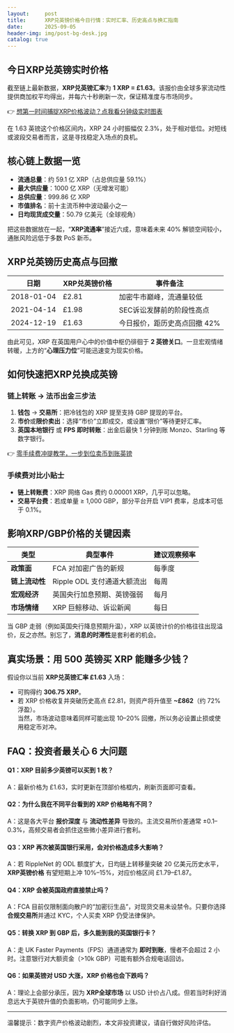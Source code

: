 ```yaml
---
layout:     post
title:      XRP兑英镑价格今日行情：实时汇率、历史高点与换汇指南
date:       2025-09-05
header-img: img/post-bg-desk.jpg
catalog: true
---
```


## 今日XRP兑英镑实时价格

截至链上最新数据，**XRP兑英镑汇率**为 **1 XRP = £1.63**。该报价由全球多家流动性提供商加权平均得出，并每六十秒刷新一次，保证精准度与市场同步。

👉 [想第一时间捕捉XRP价格波动？点我看分钟级实时图表](https://okxdog.com/)

在 1.63 英镑这个价格区间内，XRP 24 小时振幅仅 2.3%，处于相对低位。对短线或波段交易者而言，这是寻找稳定入场点的良机。

## 核心链上数据一览

- **流通总量**：约 59.1 亿 XRP（占总供应量 59.1%）
- **最大供应量**：1000 亿 XRP（无增发可能）
- **总供应量**：999.86 亿 XRP  
- **市值排名**：前十主流币种中波动最小之一  
- **日均现货成交量**：50.79 亿美元（全球视角）

把这些数据放在一起，“**XRP流通率**”接近六成，意味着未来 40% 解锁空间较小，通胀风险远低于多数 PoS 新币。

## XRP兑英镑历史高点与回撤

| 日期        | XRP兑英镑价格 | 事件备注                     |
|-------------|---------------|------------------------------|
| 2018-01-04  | £2.81         | 加密牛市巅峰，流通量较低     |
| 2021-04-14  | £1.98         | SEC诉讼发酵前的阶段性高点    |
| 2024-12-19  | £1.63         | 今日报价，距历史高点回撤 42% |

由此可见，XRP 在英国用户心中的价值中枢仍徘徊于 **2 英镑关口**。一旦宏观情绪转暖，上方的“**心理压力位**”可能迅速变为现实价格。

## 如何快速把XRP兑换成英镑

### 链上转账 → 法币出金三步法

1. **钱包** → **交易所**：把冷钱包的 XRP 提至支持 GBP 提现的平台。  
2. **市价**或**限价卖出**：选择“市价”立即成交，或设置“限价”等待更好汇率。  
3. **英国本地银行** 或 **FPS 即时转账**：出金后最快 1 分钟到账 Monzo、Starling 等数字银行。

👉 [零手续费冲提教学，一步到位卖币到账英镑](https://okxdog.com/)

### 手续费对比小贴士

- **链上转账费**：XRP 网络 Gas 费约 0.00001 XRP，几乎可以忽略。  
- **交易平台费**：若成单量 ≥ 1,000 GBP，部分平台开启 VIP1 费率，总成本可低于 0.1%。

## 影响XRP/GBP价格的关键因素

| 类型                         | 典型事件                         | 建议观察频率 |
|------------------------------|----------------------------------|--------------|
| **政策面**                   | FCA 对加密广告的新规              | 每季度       |
| **链上流动性**               | Ripple ODL 支付通道大额流出      | 每周         |
| **宏观经济**                 | 英国央行加息预期、英镑强弱        | 每月         |
| **市场情绪**                 | XRP 巨鲸移动、诉讼新闻            | 每日         |

当 GBP 走弱（例如英国央行降息预期升温），XRP 以英镑计价的价格往往出现溢价，反之亦然。别忘了，**消息的时滞性**是套利者的机会。

## 真实场景：用 500 英镑买 XRP 能赚多少钱？

假设你以当前 **XRP兑英镑汇率 £1.63** 入场：  
- 可购得约 **306.75 XRP**。  
- 若 XRP 价格收复并突破历史高点 £2.81，则资产将升值至 **~£862**（约 72% 浮盈）。  
当然，市场波动意味着同样可能出现 10–20% 回撤，所以务必设置止损或使用稳定币对冲。

## FAQ：投资者最关心 6 大问题

#### Q1：XRP 目前多少英镑可以买到 1 枚？
A：最新价格为 £1.63，实时更新在顶部价格框内，刷新页面即可查看。

#### Q2：为什么我在不同平台看到的 XRP 价格略有不同？
A：这是各大平台 **报价深度** 与 **流动性差异** 导致的。主流交易所价差通常 ±0.1–0.3%，高频交易者会抓住这些微小差异进行套利。

#### Q3：XRP 再次被英国银行采用，会对价格造成多大影响？
A：若 RippleNet 的 ODL 额度扩大，日均链上转移量突破 20 亿美元历史水平，**XRP英镑价格** 有望短期上冲 10%–15%，对应价格区间 £1.79–£1.87。

#### Q4：XRP 会被英国政府直接禁止吗？
A：FCA 目前仅限制面向散户的“加密衍生品”，对现货交易未设禁令。只要你选择**合规交易所**并通过 KYC，个人买卖 XRP 仍受法律保护。

#### Q5：转换 XRP 到 GBP 后，多久能到我的英国银行卡？
A：走 UK Faster Payments（FPS）通道通常为 **即时到账**，慢者不会超过 2 小时。注意银行对大额资金（>10k GBP）可能有额外合规电话回访。

#### Q6：如果英镑对 USD 大涨，XRP 价格也会下跌吗？
A：理论上会部分承压，因为 **XRP全球市场** 以 USD 计价占八成。但若当时利好消息远大于英镑升值的负面影响，仍可能同步上涨。

------
温馨提示：数字资产价格波动剧烈，本文非投资建议，请自行做好风险评估。